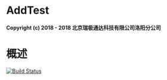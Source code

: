 # AddTest #
__Copyright (c) 2018 - 2018 北京瑞极通达科技有限公司洛阳分公司__

# 概述 #
[![Build Status](http://192.168.0.89:8090/me/my-views/view/all/job/Add_test/badge/icon)](http://192.168.0.89:8090/me/my-views/view/all/job/Add_test/)